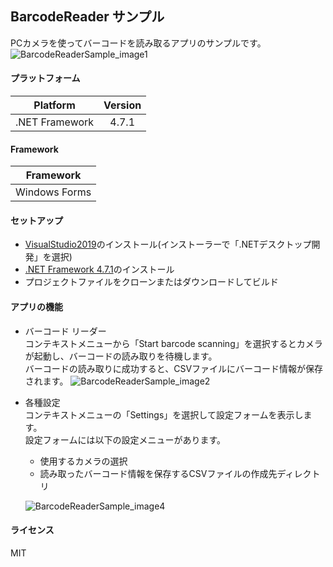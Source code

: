 ## BarcodeReader サンプル
PCカメラを使ってバーコードを読み取るアプリのサンプルです。  
![BarcodeReaderSample_image1](https://user-images.githubusercontent.com/45218829/90317915-94d78800-df67-11ea-9d15-80aedcc9213f.png)

#### プラットフォーム

|Platform|Version|
| -------------------  | :------------------: |
|.NET Framework|4.7.1|

#### Framework

|Framework|
| -------------------  |
|Windows Forms|

#### セットアップ
* [VisualStudio2019](https://visualstudio.microsoft.com/ja/downloads/)のインストール(インストーラーで「.NETデスクトップ開発」を選択)
* [.NET Framework 4.7.1](https://dotnet.microsoft.com/download/dotnet-framework/net471)のインストール
* プロジェクトファイルをクローンまたはダウンロードしてビルド

#### アプリの機能
- バーコード リーダー  
コンテキストメニューから「Start barcode scanning」を選択するとカメラが起動し、バーコードの読み取りを待機します。  
バーコードの読み取りに成功すると、CSVファイルにバーコード情報が保存されます。
![BarcodeReaderSample_image2](https://user-images.githubusercontent.com/45218829/90587512-86fa5f00-e214-11ea-86ce-58f8f6da4a93.png)
　
- 各種設定  
コンテキストメニューの「Settings」を選択して設定フォームを表示します。  
設定フォームには以下の設定メニューがあります。  
  - 使用するカメラの選択
  - 読み取ったバーコード情報を保存するCSVファイルの作成先ディレクトリ  

  ![BarcodeReaderSample_image4](https://user-images.githubusercontent.com/45218829/90850967-39195e80-e3ae-11ea-9b20-b9f1ace2e3ba.png)

#### ライセンス
MIT





